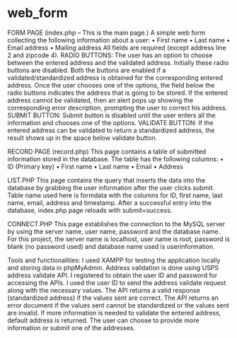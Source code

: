 # web_form

FORM PAGE (index.php – This is the main page.)
A simple web form collecting the following information about a user:
•	First name
•	Last name
•	Email address
•	Mailing address
All fields are required (except address line 2 and zipcode 4).
RADIO BUTTONS:
The user has an option to choose between the entered address and the validated address. Initially these radio buttons are disabled. 
Both the buttons are enabled if a validated/standardized address is obtained for the corresponding entered address. 
Once the user chooses one of the options, the field below the radio buttons indicates the address that is going to be stored.
If the entered address cannot be validated, then an alert pops up showing the corresponding error description, prompting the user to correct his address.
SUBMIT BUTTON:
Submit button is disabled until the user enters all the information and chooses one of the options.
VALIDATE BUTTON:
If the entered address can be validated to return a standardized address, the result shows up in the space below validate button.

RECORD PAGE (record.php)
This page contains a table of submitted information stored in the database. The table has the following columns:
•	ID (Primary key)
•	First name
•	Last name
•	Email
•	Address

LIST.PHP
This page contains the query that inserts the data into the database by grabbing the user information after the user clicks submit.
Table name used here is formdata with the columns for ID, first name, last name, email, address and timestamp.
After a successful entry into the database, index.php page reloads with submit=success.

CONNECT.PHP
This page establishes the connection to the MySQL server by using the server name, user name, password and the database name.
For this project, the server name is localhost, user name is root, password is blank (no password used) and database name used is userinformation.

Tools and functionalities:
I used XAMPP for testing the application locally and storing data in phpMyAdmin.
Address validation is done using USPS address validate API. I registered to obtain the user ID and password for accessing the APIs. I used the user ID to send the address validate request along with the necessary values. The API returns a valid response (standardized address) if the values sent are correct. The API returns an error document if the values sent cannot be standardized or the values sent are invalid. If more information is needed to validate the entered address, default address is returned. The user can choose to provide more information or submit one of the addresses.
